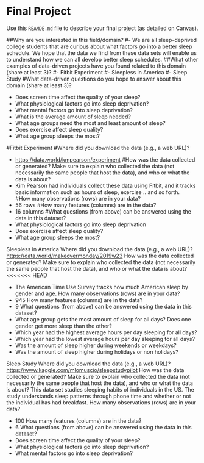 # Final Project
Use this `REAMDE.md` file to describe your final project (as detailed on Canvas).

##Why are you interested in this field/domain?
#- We are all sleep-deprived college students that are curious about what factors go into a better sleep schedule. We hope that the data we find from these data sets will enable us to understand how we can all develop better sleep schedules.
##What other examples of data-driven projects have you found related to this domain (share at least 3)?
#- Fitbit Experiment
#- Sleepless in America
#- Sleep Study
#What data-driven questions do you hope to answer about this domain (share at least 3)?
- Does screen time affect the quality of your sleep?
- What physiological factors go into sleep deprivation?
- What mental factors go into sleep deprivation?
- What is the average amount of sleep needed?
- What age groups need the most and least amount of sleep?
- Does exercise affect sleep quality?
- What age group sleeps the most?

#Fitbit Experiment
#Where did you download the data (e.g., a web URL)?
- https://data.world/kmpearson/experiment
#How was the data collected or generated? Make sure to explain who collected the data (not necessarily the same people that host the data), and who or what the data is about?
- Kim Pearson had individuals collect these data using Fitbit, and it tracks basic information such as hours of sleep, exercise .. and so forth.  
#How many observations (rows) are in your data?
- 56 rows
#How many features (columns) are in the data?
- 16 columns
#What questions (from above) can be answered using the data in this dataset?
- What physiological factors go into sleep deprivation
- Does exercise affect sleep quality?
- What age group sleeps the most?

Sleepless in America
Where did you download the data (e.g., a web URL)?
https://data.world/makeovermonday/2019w23
How was the data collected or generated? Make sure to explain who collected the data (not necessarily the same people that host the data), and who or what the data is about?
<<<<<<< HEAD
- The American Time Use Survey tracks how much American sleep by gender and age.
How many observations (rows) are in your data?
- 945
How many features (columns) are in the data?
- 9
What questions (from above) can be answered using the data in this dataset?
- What age group gets the most amount of sleep for all days?
Does one gender get more sleep than the other?
- Which year had the highest average hours per day sleeping for all days?
- Which year had the lowest average hours per day sleeping for all days?
- Was the amount of sleep higher during weekends or weekdays?
- Was the amount of sleep higher during holidays or non holidays?

Sleep Study
Where did you download the data (e.g., a web URL)?
https://www.kaggle.com/mlomuscio/sleepstudypilot
How was the data collected or generated? Make sure to explain who collected the data (not necessarily the same people that host the data), and who or what the data is about?
This data set studies sleeping habits of individuals in the US. The study understands sleep patterns through phone time and whether or not the individual has had breakfast.
How many observations (rows) are in your data?
- 100
How many features (columns) are in the data?
- 6
What questions (from above) can be answered using the data in this dataset?
- Does screen time affect the quality of your sleep?
- What physiological factors go into sleep deprivation?
- What mental factors go into sleep deprivation?
